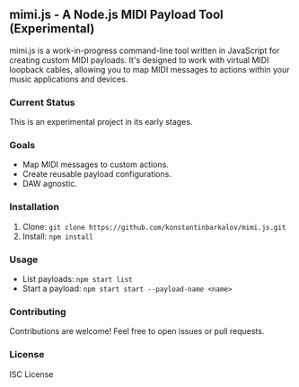 ## mimi.js - A Node.js MIDI Payload Tool (Experimental)

mimi.js is a work-in-progress command-line tool written in JavaScript for creating custom MIDI payloads. It's designed to work with virtual MIDI loopback cables, allowing you to map MIDI messages to actions within your music applications and devices.

### Current Status

This is an experimental project in its early stages.  

### Goals

- Map MIDI messages to custom actions.
- Create reusable payload configurations.
- DAW agnostic.

### Installation

1. Clone: `git clone https://github.com/konstantinbarkalov/mimi.js.git`
2. Install: `npm install`

### Usage

- List payloads: `npm start list`
- Start a payload: `npm start start --payload-name <name>`

### Contributing

Contributions are welcome! Feel free to open issues or pull requests.

### License

ISC License

